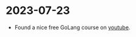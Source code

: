 # 2023-07-23
- Found a nice free GoLang course on [youtube](https://www.youtube.com/watch?v=VM1rYOMoLmY&list=PLU3Rl8A6vmKcm439krer7nf_EM8eI8fAQ).